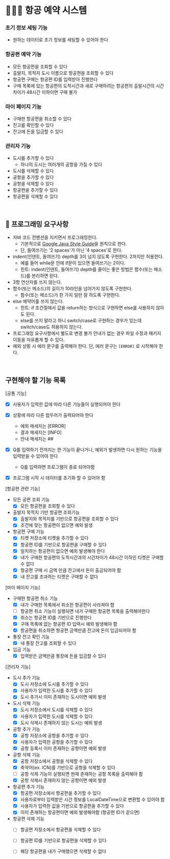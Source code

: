 # 👨🏻‍💻 항공 예약 시스템

### 초기 정보 세팅 기능
- 원하는 데이터로 초기 정보를 세팅할 수 있어야 한다

### 항공편 예약 기능
- 모든 항공편을 조회할 수 있다
- 출발지, 목적지 도시 이름으로 항공편을 조회할 수 있다
- 항공편 구매는 항공편 ID를 입력받아 진행한다
- 구매 목록에 있는 항공편의 도착시간과 새로 구매하려는 항공편의 출발시간의 시간 차이가 48시간 이하이면 구매 불가
 
### 마이 페이지 기능
- 구매한 항공편을 취소할 수 있다
- 잔고를 확인할 수 있다
- 잔고에 돈을 입금할 수 있다
 
### 관리자 기능
- 도시를 추가할 수 있다
    - 하나의 도시는 여러개의 공항을 가질 수 있다
- 도시를 삭제할 수 있다
- 공항을 추가할 수 있다
- 공항을 삭제할 수 있다
- 항공편을 추가할 수 있다
- 항공편을 삭제할 수 있다
<br>

## 🎱 프로그래밍 요구사항
- 자바 코드 컨벤션을 지키면서 프로그래밍한다.
  - 기본적으로 [Google Java Style Guide](https://google.github.io/styleguide/javaguide.html)을 원칙으로 한다.
  - 단, 들여쓰기는 '2 spaces'가 아닌 '4 spaces'로 한다.
- indent(인덴트, 들여쓰기) depth를 3이 넘지 않도록 구현한다. 2까지만 허용한다.
  - 예를 들어 while문 안에 if문이 있으면 들여쓰기는 2이다.
  - 힌트: indent(인덴트, 들여쓰기) depth를 줄이는 좋은 방법은 함수(또는 메소드)를 분리하면 된다.
- 3항 연산자를 쓰지 않는다.
- 함수(또는 메소드)의 길이가 10라인을 넘어가지 않도록 구현한다.
  - 함수(또는 메소드)가 한 가지 일만 잘 하도록 구현한다.
- else 예약어를 쓰지 않는다.
  - 힌트: if 조건절에서 값을 return하는 방식으로 구현하면 else를 사용하지 않아도 된다.
  - else를 쓰지 말라고 하니 switch/case로 구현하는 경우가 있는데 switch/case도 허용하지 않는다.
- 프로그래밍 요구사항에서 별도로 변경 불가 안내가 없는 경우 파일 수정과 패키지 이동을 자유롭게 할 수 있다.
- 예외 상황 시 에러 문구를 출력해야 한다. 단, 에러 문구는 `[ERROR]` 로 시작해야 한다.
<br>


## 구현해야 할 기능 목록
[공통 기능]
- [x] 사용자가 입력한 값에 따라 다른 기능들이 실행되어야 한다

- [x] 상황에 따라 다른 접두어가 출력되어야 한다
    - 예외 메세지는 [ERROR]
    - 결과 메세지는 [INFO]
    - 안내 메세지는 ##
    
- [x] Q를 입력하기 전까지는 한 기능이 끝나거나, 예외가 발생하면 다시 원하는 기능을 입력받을 수 있어야 한다
    - Q를 입력하면 프로그램이 종료 되어야함
    
- [x] 프로그램 시작 시 데이터를 초기화 할 수 있어야 함
    
[항공편 관련 기능]
- 모든 공편 조회 기능
    - [x] 모든 항공편을 조회할 수 있다
 
- 출발지 목적지 기반 항공편 조회기능
    - [x] 출발지와 목적지를 기반으로 항공편을 조회할 수 있다
    - [x] 조건에 맞는 항공편이 없으면 예외 발생
 
- 항공편 구매 기능
    - [x] 티켓 저장소에 티켓을 추가할 수 있다
    - [x] 항공편 ID를 기반으로 항공편을 구매할 수 있다
    - [x] 일치하는 항공편이 없으면 예외 발생해야 한다
    - [x] 내가 구매한 항공편의 도착시간과의 시간차이가 48시간 이하인 티켓은 구매할 수 없다
    - [x] 항공편 구매 시 금액 만큼 잔고에서 돈이 출금되어야 함
    - [x] 내 잔고를 초과하는 티켓은 구매할 수 없다
 
[마이 페이지 기능]
- 구매한 항공편 취소 기능
    - [x] 내가 구매한 목록에서 취소한 항공편이 사라져야 함
    - [ ] 항공편 취소 기능이 실행되면 내가 구매한 항공편 목록을 출력해야한다
    - [x] 취소는 항공편 ID를 기반으로 진행한다
    - [x] 구매 목록에 없는 항공편 ID 입력시 예외 발생해야 함
    - [x] 항공편을 취소하면 항공편 금액만큼 잔고에 돈이 입금되어야 함

- 통장 잔고 확인 기능
    - [x] 내 통장 잔고를 조회할 수 있다

- 입금 기능
    - [x] 입력받은 금액만큼 통장에 돈을 입금할 수 있다
 
[관리자 기능]
- 도시 추가 기능
    - [x] 도시 저장소에 도시를 추가할 수 있다
    - [x] 사용자가 입력한 도시를 추가할 수 있다
    - [x] 도시 추가시 이미 존재하는 도시이면 예외 발생
    
- 도시 삭제 기능
    - [x] 도시 저장소에서 도시를 삭제할 수 있다
    - [x] 사용자가 입력한 도시를 삭제할 수 있다
    - [x] 도시 삭제시 존재하지 않는 도시는 예외 발생
    
- 공항 추가 기능
    - [x] 공항 저장소에 공항을 추가할 수 있다 
    - [x] 사용자가 입력한 공항을 추가할 수 있다
    - [x] 공항 등록시 이미 존재하는 공항이면 예외 발생

- 공항 삭제 기능
    - [x] 공항 저장소에서 공항을 삭제할 수 있다
    - [x] 축약어(ex. ICN)를 기반으로 공항을 삭제할 수 있다
    - [ ] 공항 삭제 기능이 실행되면 현재 존재하는 공항 목록을 출력해야 함
    - [x] 공항 삭제시 존재하지 않는 공항이면 예외 발생

- 항공편 추가 기능
    - [x] 항공편 저장소에서 항공편을 추가할 수 있다
    - [x] 사용자로부터 입력받은 시간 정보를 LocalDateTime으로 변환할 수 있어야 함
    - [x] 사용자가 입력한 값을 기반으로 항공편을 추가할 수 있다
    - [x] 이미 존재하는 항공편이면 예외 발생해야함 (항공편 ID가 같으면)

- 항공편 삭제 기능
    - [ ] 항공편 저장소에서 항공편을 삭제할 수 있다
    - [ ] 항공편 ID를 기반으로 항공편을 삭제할 수 있다
    - [ ] 해당 항공편을 내가 구매했으면 삭제할 수 없다
 
 


 
